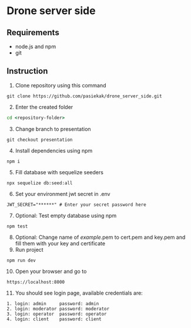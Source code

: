 # Drone server side
## Requirements
- node.js and npm
- git
## Instruction
1. Clone repository using this command
```git
git clone https://github.com/pasiekak/drone_server_side.git
```
2. Enter the created folder
```cmd
cd <repository-folder>
```
3. Change branch to presentation
```git
git checkout presentation
```
4. Install dependencies using npm
```npm
npm i
```
5. Fill database with sequelize seeders
```npx
npx sequelize db:seed:all
```
6. Set your environment jwt secret in .env
```
JWT_SECRET="******" # Enter your secret password here
```
7. Optional: Test empty database using npm
```npm
npm test
```
8. Optional: Change name of _example_.pem to cert.pem and key.pem and fill them with your key and certificate
9. Run project
```npm
npm run dev
```
10. Open your browser and go to
```
https://localhost:8000
```
11. You should see login page, available credentials are:
```
1. login: admin     password: admin
2. login: moderator password: moderator
3. login: operator  password: operator
4. login: client    password: client
```